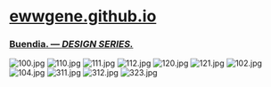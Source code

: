 
# [ewwgene.github.io](https://ewwgene.github.io/)
### [Buendia. — _DESIGN SERIES._](https://ewwgene.github.io/Buendia)
<a id="100"></a> ![100.jpg](https://ewwgene.github.io/Buendia/100.jpg)
<a id="110"></a> ![110.jpg](https://ewwgene.github.io/Buendia/110.jpg)
<a id="111"></a> ![111.jpg](https://ewwgene.github.io/Buendia/111.jpg)
<a id="112"></a> ![112.jpg](https://ewwgene.github.io/Buendia/112.jpg)
<a id="120"></a> ![120.jpg](https://ewwgene.github.io/Buendia/120.jpg)
<a id="121"></a> ![121.jpg](https://ewwgene.github.io/Buendia/121.jpg)
<a id="102m"></a> ![102.jpg](https://ewwgene.github.io/Buendia/Making/102.jpg)
<a id="104m"></a> ![104.jpg](https://ewwgene.github.io/Buendia/Making/104.jpg)
<a id="311"></a> ![311.jpg](https://ewwgene.github.io/Buendia/311.jpg)
<a id="312"></a> ![312.jpg](https://ewwgene.github.io/Buendia/312.jpg)
<a id="323"></a> ![323.jpg](https://ewwgene.github.io/Buendia/323.jpg)

